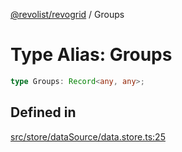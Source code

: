 [@revolist/revogrid](README.md) / Groups

# Type Alias: Groups

```ts
type Groups: Record<any, any>;
```

## Defined in

[src/store/dataSource/data.store.ts:25](https://github.com/revolist/revogrid/blob/d69bb90753f30d16a898150d08ff61a1e2f66a39/src/store/dataSource/data.store.ts#L25)
